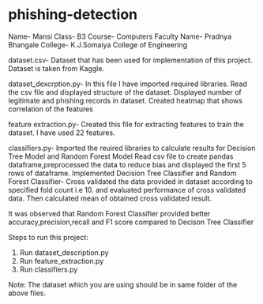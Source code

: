 # phishing-detection
Name- Mansi 
Class- B3 
Course- Computers 
Faculty Name- Pradnya Bhangale 
College- K.J.Somaiya College of Engineering

dataset.csv-
Dataset that has been used for implementation of this project. Dataset is taken from Kaggle.


dataset_dexcrption.py-
In this file I have imported required libraries. 
Read the csv file and displayed structure of the dataset.
Displayed  number of legitimate and phishing records in dataset.
Created heatmap that shows correlation of the features

feature extraction.py-
Created this file for extracting features to train the dataset. I have used 22 features.

classifiers.py-
Imported the reuired libraries to calculate results for Decision Tree Model and Random Forest Model
Read csv file to create pandas dataframe,preprocessed the data to reduce bias and displayed the first 5 rows of dataframe.
Implemented Decision Tree Classifier and Random Forest Classifier- Cross validated the data provided in dataset according to specified fold count i.e 10. and evaluated performance of cross validated data. Then calculated mean of obtained cross validated result. 

It was observed that Random Forest Classifier provided better accuracy,precision,recall and F1 score compared to Decison Tree Classifier

Steps to run this project:
1) Run dataset_description.py
2) Run feature_extraction.py
3) Run classifiers.py

Note: The dataset which you are using should be in same folder of the above files.
